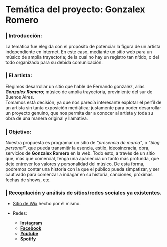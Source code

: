 # Temática del proyecto: Gonzalex Romero

### | Introducción:
La temática fue elegida con el propósito de potenciar la figura de un artista independiente en internet. En este caso, mediante un sitio web para un músico de amplia trayectoria; de la cual no hay un registro tan nítido, o del todo organizado para su debida comunicación.

### | El artista:
Elegimos desarrollar un sitio que hable de Fernando gonzalez, alias ***Gonzalex Romero***; músico de amplia trayectoria, proviniente del sur de Buenos Aires.<br> Tomamos está decisión, ya que nos parecía interesante explotar el perfil de un artista sin tanta exposición mediática; justamente para poder desarrollar un proyecto genuino, que nos permita dar a conocer al artista y toda su obra de una manera original y llamativa.

### | Objetivo:
Nuestra propuesta es programar un sitio de _"presencia de marca"_, o _"blog personal"_, que pueda transmitir la esencia, estilo, ideosincracia, obra, servicios de **Gonzalex Romero** en la web. Todo esto, a través de un sitio que, más que comercial, tenga una apariencia un tanto más profunda, que deje entrever los valores y personalidad del músico. De esta forma, podremos contar una historia con la que el público pueda simpatizar, y ser cautivado para comenzar a indagar en su historia, canciones, próximas fechas de shows, etc.

### | Recopilación y análisis de sitios/redes sociales ya existentes.
 * [Sitio de Wix](https://gonzalexromero.wixsite.com/sitio/) hecho por él mismo.
 * Redes:    
    
    * [**Instagram**](https://www.instagram.com/gonzalexromero/)     
    * [**Facebook**](https://m.facebook.com/gonzalexromero/)   
    * [**Youtube**](https://www.youtube.com/channel/UCfENjUj_gaB9bc7RbaQMZ4Q)   
    * [**Spotify**](https://open.spotify.com/intl-es/artist/1pwLzLua9oLplHIm7kBgfR?si=oQOPpoTZShuTvrQeRMCMjA)             
